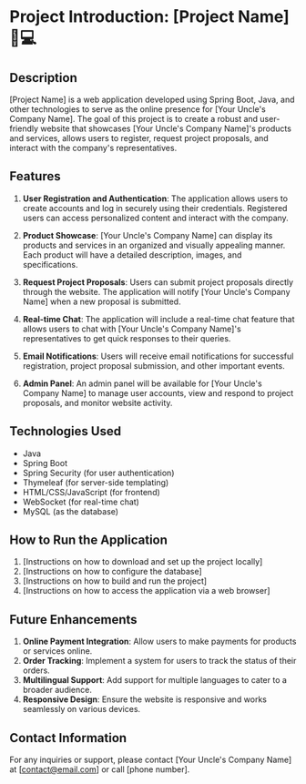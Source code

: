 # Project Introduction: [Project Name] 🏢💻


## Description
[Project Name] is a web application developed using Spring Boot, Java, and other technologies to serve as the online presence for [Your Uncle's Company Name]. The goal of this project is to create a robust and user-friendly website that showcases [Your Uncle's Company Name]'s products and services, allows users to register, request project proposals, and interact with the company's representatives.

## Features
1. **User Registration and Authentication**: The application allows users to create accounts and log in securely using their credentials. Registered users can access personalized content and interact with the company.

2. **Product Showcase**: [Your Uncle's Company Name] can display its products and services in an organized and visually appealing manner. Each product will have a detailed description, images, and specifications.

3. **Request Project Proposals**: Users can submit project proposals directly through the website. The application will notify [Your Uncle's Company Name] when a new proposal is submitted.

4. **Real-time Chat**: The application will include a real-time chat feature that allows users to chat with [Your Uncle's Company Name]'s representatives to get quick responses to their queries.

5. **Email Notifications**: Users will receive email notifications for successful registration, project proposal submission, and other important events.

6. **Admin Panel**: An admin panel will be available for [Your Uncle's Company Name] to manage user accounts, view and respond to project proposals, and monitor website activity.

## Technologies Used
- Java
- Spring Boot
- Spring Security (for user authentication)
- Thymeleaf (for server-side templating)
- HTML/CSS/JavaScript (for frontend)
- WebSocket (for real-time chat)
- MySQL (as the database)

## How to Run the Application
1. [Instructions on how to download and set up the project locally]
2. [Instructions on how to configure the database]
3. [Instructions on how to build and run the project]
4. [Instructions on how to access the application via a web browser]

## Future Enhancements
1. **Online Payment Integration**: Allow users to make payments for products or services online.
2. **Order Tracking**: Implement a system for users to track the status of their orders.
3. **Multilingual Support**: Add support for multiple languages to cater to a broader audience.
4. **Responsive Design**: Ensure the website is responsive and works seamlessly on various devices.

## Contact Information
For any inquiries or support, please contact [Your Uncle's Company Name] at [contact@email.com] or call [phone number].
